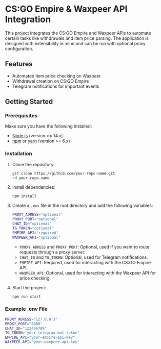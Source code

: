 # CS:GO Empire & Waxpeer API Integration

This project integrates the CS:GO Empire and Waxpeer APIs to automate certain tasks like withdrawals and item price parsing. The application is designed with extensibility in mind and can be run with optional proxy configuration.

## Features

- Automated item price checking on Waxpeer
- Withdrawal creation on CS:GO Empire
- Telegram notifications for important events

## Getting Started

### Prerequisites

Make sure you have the following installed:

- [Node.js](https://nodejs.org/) (version >= 14.x)
- [npm](https://www.npmjs.com/get-npm) or [yarn](https://yarnpkg.com/getting-started/install) (version >= 6.x)

### Installation

1. Clone the repository:

   ```bash
   git clone https://github.com/your-repo-name.git
   cd your-repo-name
   ```

2. Install dependencies:

   ```bash
   npm install
   ```

3. Create a `.env` file in the root directory and add the following variables:

   ```bash
   PROXY_ADRESS="optional"
   PROXY_PORT="optional"
   CHAT_ID="optional"
   TG_TOKEN="optional"
   EMPIRE_API="required"
   WAXPEER_API="optional"
   ```

   - `PROXY_ADRESS` and `PROXY_PORT`: Optional, used if you want to route requests through a proxy server.
   - `CHAT_ID` and `TG_TOKEN`: Optional, used for Telegram notifications.
   - `EMPIRE_API`: Required, used for interacting with the CS:GO Empire API.
   - `WAXPEER_API`: Optional, used for interacting with the Waxpeer API for price checking.

4. Start the project:

   ```bash
   npm run start
   ```

### Example .env File

```bash
PROXY_ADRESS="127.0.0.1"
PROXY_PORT="8080"
CHAT_ID="123456789"
TG_TOKEN="your-telegram-bot-token"
EMPIRE_API="your-empire-api-key"
WAXPEER_API="your-waxpeer-api-key"
```
